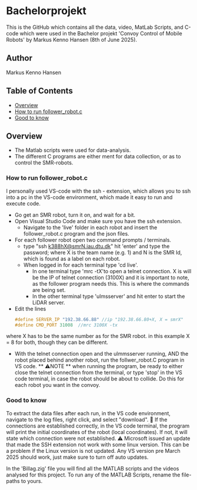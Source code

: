 # Bachelorprojekt
This is the GitHub which contains all the data, video, MatLab Scripts, and C-code which were used in the Bachelor projekt 'Convoy Control of Mobile Robots' by Markus Kenno Hansen (8th of June 2025).
## Author
Markus Kenno Hansen

## Table of Contents
- [Overview](#overview)
- [How to run follower_robot.c](#how-to-run-follower_robotc)
- [Good to know](#good-to-know)


## Overview
- The Matlab scripts were used for data-analysis.
- The different C programs are either ment for data collection, or as to control the SMR-robots.

### How to run follower_robot.c
I personally used VS-code with the ssh - extension, which allows you to ssh into a pc in the VS-code environment, which made it easy to run and execute code.
- Go get an SMR robot, turn it on, and wait for a bit.
- Open Visual Studio Code and make sure you have the ssh extension.
  - Navigate to the 'live' folder in each robot and insert the follower_robot.c program and the json files.
- For each follower robot open two command prompts / terminals.
  - type "ssh k388hX@smrN.iau.dtu.dk" hit 'enter' and type the password; where X is the team name (e.g. 1) and N is the SMR Id, which is found as a label on each robot.
  - When logged in for each terminal type 'cd live'.
    - In one terminal type 'mrc -tX'to open a telnet connection. X is will be the IP of telnet connection (3100X) and it is important to note, as the follower program needs this. This is where the commands are being set.
    - In the other terminal type 'ulmsserver' and hit enter to start the LiDAR server.
- Edit the lines
   ```c
   #define SERVER_IP "192.38.66.88" //ip "192.38.66.80+X, X = smrX"
   #define CMD_PORT 31008  //mrc 3100X -tx
where X has to be the same number as for the SMR robot. in this example X = 8 for both, though they can be different.
 - With the telnet connection open and the ulmmsserver running, AND the robot placed behind another robot, run the follwer_robot.C program in VS code. ** ⚠️NOTE ** when running the program, be ready to either close the telnet connection from the terminal, or type 'stop' in the VS code terminal, in case the robot should be about to collide. 
Do this for each robot you want in the convoy.

### Good to know
To extract the data files after each run, in the VS code environment, navigate to the log files, right click, and select "download".
📌 If the connections are established correctly, in the VS code terminal, the program will print the initial coordinates of the robot (local coordinates). If not, it will state which connection were not established.
⚠️ Microsoft issued an update that made the SSH extension not work with some linux version. This can be a problem if the Linux version is not updated. Any VS version pre March 2025 should work, just make sure to turn off auto updates.

In the 'Billag.zig' file you will find all the MATLAB scripts and the videos analysed for this project. To run any of the MATLAB Scripts, rename the file-paths to yours.

